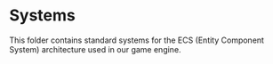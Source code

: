 # Systems

This folder contains standard systems for the ECS (Entity Component System) architecture used in our game engine.